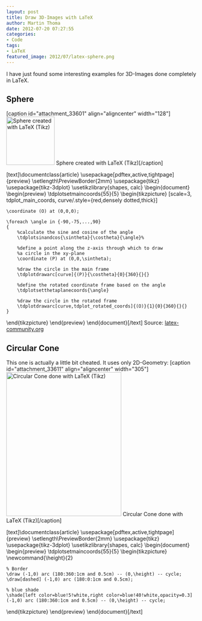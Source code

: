 ```yaml
---
layout: post
title: Draw 3D-Images with LaTeX
author: Martin Thoma
date: 2012-07-20 07:27:55
categories: 
- Code
tags: 
- LaTeX
featured_image: 2012/07/latex-sphere.png
---
```

I have just found some interesting examples for 3D-Images done completely in LaTeX.

<h2>Sphere</h2>
[caption id="attachment_33601" align="aligncenter" width="128"]<a href="http://martin-thoma.com/wp-content/uploads/2012/07/latex-sphere.png"><img src="http://martin-thoma.com/wp-content/uploads/2012/07/latex-sphere.png" alt="Sphere created with LaTeX (Tikz)" title="Sphere created with LaTeX (Tikz)" width="128" height="128" class="size-full wp-image-33601" /></a> Sphere created with LaTeX (Tikz)[/caption]

[text]\documentclass{article}
\usepackage[pdftex,active,tightpage]{preview}
\setlength\PreviewBorder{2mm}
\usepackage{tikz}
\usepackage{tikz-3dplot}
\usetikzlibrary{shapes, calc} 
\begin{document}
\begin{preview}
\tdplotsetmaincoords{55}{5}
\begin{tikzpicture}
    [scale=3,
        tdplot_main_coords,
        curve/.style={red,densely dotted,thick}]

    \coordinate (O) at (0,0,0);
    
    \foreach \angle in {-90,-75,...,90}
    {
        %calculate the sine and cosine of the angle
        \tdplotsinandcos{\sintheta}{\costheta}{\angle}%

        %define a point along the z-axis through which to draw
        %a circle in the xy-plane
        \coordinate (P) at (0,0,\sintheta);

        %draw the circle in the main frame
        \tdplotdrawarc[curve]{(P)}{\costheta}{0}{360}{}{}
        
        %define the rotated coordinate frame based on the angle
        \tdplotsetthetaplanecoords{\angle}
        
        %draw the circle in the rotated frame
        \tdplotdrawarc[curve,tdplot_rotated_coords]{(O)}{1}{0}{360}{}{}
    }

\end{tikzpicture}
\end{preview}
\end{document}[/text]
Source: <a href="http://www.latex-community.org/know-how/440-tikz-3dplot">latex-community.org</a>

<h2>Circular Cone</h2>
This one is actually a little bit cheated. It uses only 2D-Geometry:
[caption id="attachment_33611" align="aligncenter" width="305"]<a href="http://martin-thoma.com/wp-content/uploads/2012/07/latex-circular-cone.png"><img src="http://martin-thoma.com/wp-content/uploads/2012/07/latex-circular-cone.png" alt="Circular Cone done with LaTeX (Tikz)" title="Circular Cone done with LaTeX (Tikz)" width="305" height="382" class="size-full wp-image-33611" /></a> Circular Cone done with LaTeX (Tikz)[/caption]

[text]\documentclass{article}
\usepackage[pdftex,active,tightpage]{preview}
\setlength\PreviewBorder{2mm}
\usepackage{tikz}
\usepackage{tikz-3dplot}
\usetikzlibrary{shapes, calc} 
\begin{document}
\begin{preview}
\tdplotsetmaincoords{55}{5}
\begin{tikzpicture}
    \newcommand{\height}{2}

    % Border
    \draw (-1,0) arc (180:360:1cm and 0.5cm) -- (0,\height) -- cycle;
    \draw[dashed] (-1,0) arc (180:0:1cm and 0.5cm);

    % blue shade
    \shade[left color=blue!5!white,right color=blue!40!white,opacity=0.3] (-1,0) arc (180:360:1cm and 0.5cm) -- (0,\height) -- cycle;
\end{tikzpicture}
\end{preview}
\end{document}[/text]